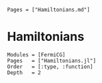```@index
Pages = ["Hamiltonians.md"]
```

# Hamiltonians 
```@autodocs
Modules = [FermiCG]
Pages   = ["Hamiltonians.jl"]
Order   = [:type, :function]
Depth	= 2
```

